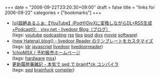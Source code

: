 +++
date = "2006-09-22T23:20:30+09:00"
draft = false
title = "links for 2006-09-22"
categories = ["bookmarks"]
+++

<ul class="delicious">
	<li>
		<div class="delicious-link"><a href="http://blog.livedoor.jp/warai_warai/archives/50550471.html">[α]超絶あるふぁ:【YouTube】iPodやDivXに変換しながらDL+RSS生成+Podcast化　vixy.net - livedoor Blog（ブログ）</a></div>
		<div class="delicious-tags">(tags: <a href="http://del.icio.us/nobu666/youtube">youtube</a> <a href="http://del.icio.us/nobu666/podcasting">podcasting</a> <a href="http://del.icio.us/nobu666/rss">rss</a> <a href="http://del.icio.us/nobu666/tips">tips</a> <a href="http://del.icio.us/nobu666/ipod">ipod</a> <a href="http://del.icio.us/nobu666/divx">divx</a> <a href="http://del.icio.us/nobu666/movie">movie</a> <a href="http://del.icio.us/nobu666/software">software</a>)</div>
	</li>
	<li>
		<div class="delicious-link"><a href="http://d.hatena.ne.jp/reinyannyan/20060918/p1">(new Hatena).blog() - livedoor Reader のテンプレートをカスタマイズ</a></div>
		<div class="delicious-tags">(tags: <a href="http://del.icio.us/nobu666/ldr">ldr</a> <a href="http://del.icio.us/nobu666/javascript">javascript</a> <a href="http://del.icio.us/nobu666/livedoor">livedoor</a> <a href="http://del.icio.us/nobu666/livedoorreader">livedoorreader</a>)</div>
	</li>
	<li>
		<div class="delicious-link"><a href="http://www.msx.d4e.co.jp/">1chipMSX / 予約販売ホームページ</a></div>
		<div class="delicious-tags">(tags: <a href="http://del.icio.us/nobu666/hardware">hardware</a> <a href="http://del.icio.us/nobu666/msx">msx</a>)</div>
	</li>
	<li>
		<div class="delicious-link"><a href="http://d.hatena.ne.jp/shinichiro_h/20060922#1158913443">更新履歴兼雑記 - 本気で sed で brainf*ck コンパイラ</a></div>
		<div class="delicious-tags">(tags: <a href="http://del.icio.us/nobu666/sed">sed</a> <a href="http://del.icio.us/nobu666/brainfuck">brainfuck</a> <a href="http://del.icio.us/nobu666/compiler">compiler</a>)</div>
	</li>
</ul>
